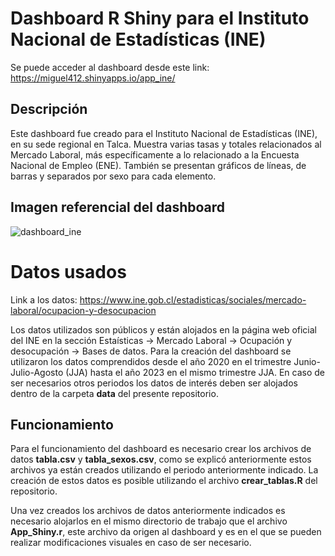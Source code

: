 # Dashboard R Shiny para el Instituto Nacional de Estadísticas (INE)

Se puede acceder al dashboard desde este link: https://miguel412.shinyapps.io/app_ine/

## Descripción

Este dashboard fue creado para el Instituto Nacional de Estadísticas (INE), en su sede regional en Talca. Muestra varias tasas y totales relacionados al Mercado Laboral, más específicamente a lo relacionado a la Encuesta Nacional de Empleo (ENE). También se presentan gráficos de líneas, de barras y separados por sexo para cada elemento.

## Imagen referencial del dashboard

![dashboard_ine](https://github.com/miguellopez4/R-Shiny-Dashborad-INE-Chile/assets/89881027/952fe87f-f037-4841-97fa-f56ce23abf50)

# Datos usados

Link a los datos: https://www.ine.gob.cl/estadisticas/sociales/mercado-laboral/ocupacion-y-desocupacion

Los datos utilizados son públicos y están alojados en la página web oficial del INE en la sección Estaísticas &rarr; Mercado Laboral &rarr; Ocupación y desocupación &rarr; Bases de datos. Para la creación del dashboard se utilizaron los datos comprendidos desde el año 2020 en el trimestre Junio-Julio-Agosto (JJA) hasta el año 2023 en el mismo trimestre JJA. En caso de ser necesarios otros periodos los datos de interés deben ser alojados dentro de la carpeta **data** del presente repositorio.

## Funcionamiento

Para el funcionamiento del dashboard es necesario crear los archivos de datos **tabla.csv** y **tabla_sexos.csv**, como se explicó anteriormente estos archivos ya están creados utilizando el periodo anteriormente indicado. La creación de estos datos es posible utilizando el archivo **crear_tablas.R** del repositorio.

Una vez creados los archivos de datos anteriormente indicados es necesario alojarlos en el mismo directorio de trabajo que el archivo **App_Shiny.r**, este archivo da origen al dashboard y es en el que se pueden realizar modificaciones visuales en caso de ser necesario.
